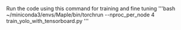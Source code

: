 Run the code using this command for training and fine tuning 
'''bash
~/miniconda3/envs/Maple/bin/torchrun --nproc_per_node 4 train_yolo_with_tensorboard.py
'''
